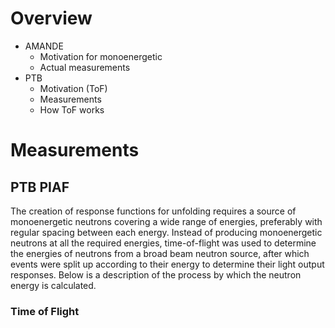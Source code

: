 # Overview
- AMANDE
	- Motivation for monoenergetic
	- Actual measurements
- PTB
	- Motivation (ToF)
	- Measurements
	- How ToF works

# Measurements
## PTB PIAF
The creation of response functions for unfolding requires a source of monoenergetic neutrons covering a wide range of energies, preferably with regular spacing between each energy. Instead of producing monoenergetic neutrons at all the required energies, time-of-flight was used to determine the energies of neutrons from a broad beam neutron source, after which events were split up according to their energy to determine their light output responses. Below is a description of the process by which the neutron energy is calculated.

### Time of Flight

